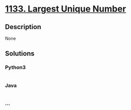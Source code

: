 # [1133. Largest Unique Number](https://leetcode.com/problems/largest-unique-number)

## Description
None


## Solutions


### Python3

```python

```

### Java

```java

```

### ...
```

```
